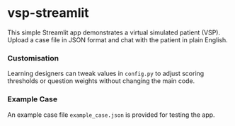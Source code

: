 # vsp-streamlit

This simple Streamlit app demonstrates a virtual simulated patient (VSP).
Upload a case file in JSON format and chat with the patient in plain English.

### Customisation
Learning designers can tweak values in `config.py` to adjust scoring
thresholds or question weights without changing the main code.

### Example Case
An example case file `example_case.json` is provided for testing the app.
